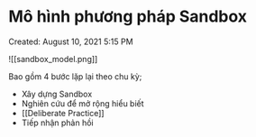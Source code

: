 # Mô hình phương pháp Sandbox

Created: August 10, 2021 5:15 PM

![[sandbox_model.png]]

Bao gồm 4 bước lặp lại theo chu kỳ;

- Xây dựng Sandbox
- Nghiên cứu để mở rộng hiểu biết
- [[Deliberate Practice]] 
- Tiếp nhận phản hồi